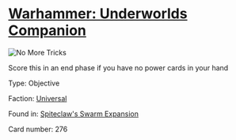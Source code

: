 # [Warhammer: Underworlds Companion](https://guidokessels.github.io/wh-underworlds)

  

![No More Tricks](https://warhammerunderworlds.com/wp-content/uploads/sites/6/2018/02/276_ENG.png)

Score this in an end phase if you have no power cards in your hand

Type: Objective

Faction: [Universal](https://guidokessels.github.io/wh-underworlds/factions/universal.md)

Found in: [Spiteclaw's Swarm Expansion](https://guidokessels.github.io/wh-underworlds/locations/spiteclaws-swarm-expansion.md)

Card number: 276
